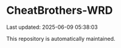 # CheatBrothers-WRD

Last updated: 2025-06-09 05:38:03

This repository is automatically maintained.

